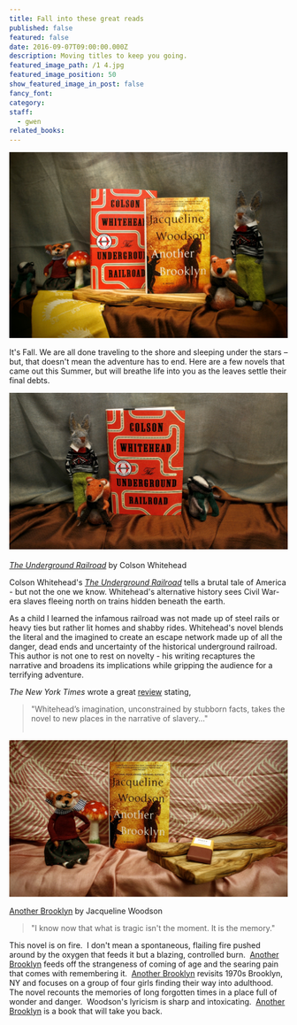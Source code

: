 ```yaml
---
title: Fall into these great reads
published: false
featured: false
date: 2016-09-07T09:00:00.000Z
description: Moving titles to keep you going.
featured_image_path: /1 4.jpg
featured_image_position: 50
show_featured_image_in_post: false
fancy_font:
category:
staff:
  - gwen
related_books:
---
```



![](/uploads/versions/1-3---x----2184-1456x---.jpg)

It's Fall. We are all done traveling to the shore and sleeping under the stars – but, that doesn't mean the adventure has to end. Here are a few novels that came out this Summer, but will breathe life into you as the leaves settle their final debts.

![](/uploads/versions/1-2---x----2123-1194x---.jpg)
<br>
<br>*[The Underground Railroad](http://www.brooklinebooksmith-shop.com/book/9780385542364)* by Colson Whitehead

Colson Whitehead's *<u>The Underground Railroad</u>* tells a brutal tale of America - but not the one we know. Whitehead's alternative history sees Civil War-era slaves fleeing north on trains hidden beneath the earth.

As a child I learned the infamous railroad was not made up of steel rails or heavy ties but rather lit homes and shabby rides. Whitehead's novel blends the literal and the imagined to create an escape network made up of all the danger, dead ends and uncertainty of the historical underground railroad. This author is not one to rest on novelty - his writing recaptures the narrative and broadens its implications while gripping the audience for a terrifying adventure.

*The New York Times* wrote a great [review](http://www.nytimes.com/2016/08/14/books/review/colson-whitehead-underground-railroad.html?_r=0) stating,

> "Whitehead’s imagination, unconstrained by stubborn facts, takes the novel to new places in the narrative of slavery…"
> <br>&nbsp;

![](/uploads/versions/1-1---x----2184-1228x---.jpg)

[Another Brooklyn](http://www.brooklinebooksmith-shop.com/book/9780062359988) by Jacqueline Woodson

> "I know now that what is tragic isn't the moment. It is the memory."

This novel is on fire.&nbsp; I don't mean a spontaneous, flailing fire pushed around by the oxygen that feeds it but a blazing, controlled burn.&nbsp; <u>Another Brooklyn</u>&nbsp;feeds off the strangeness of coming of age and the searing pain that comes with remembering it.&nbsp; <u>Another Brooklyn</u> revisits 1970s Brooklyn, NY and focuses on a group of four girls finding their way into adulthood.&nbsp; The novel recounts the memories of long forgotten times in a place full of wonder and danger.&nbsp; Woodson's lyricism is sharp and intoxicating.&nbsp; <u>Another Brooklyn</u> is a book that will take you back.